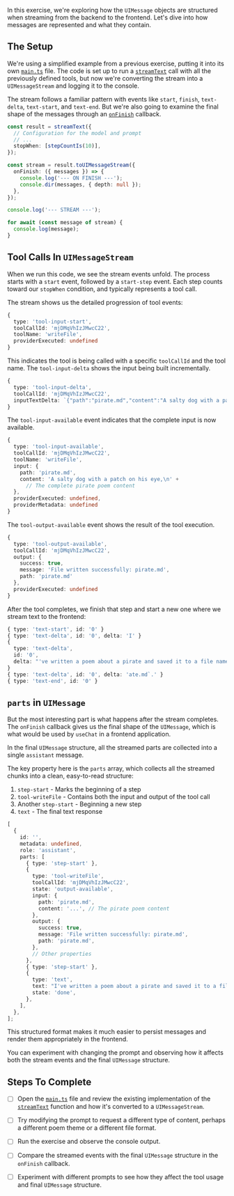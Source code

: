 In this exercise, we're exploring how the `UIMessage` objects are structured when streaming from the backend to the frontend. Let's dive into how messages are represented and what they contain.

## The Setup

We're using a simplified example from a previous exercise, putting it into its own [`main.ts`](./main.ts) file. The code is set up to run a [`streamText`](./main.ts) call with all the previously defined tools, but now we're converting the stream into a `UIMessageStream` and logging it to the console.

The stream follows a familiar pattern with events like `start`, `finish`, `text-delta`, `text-start`, and `text-end`. But we're also going to examine the final shape of the messages through an [`onFinish`](./main.ts) callback.

```ts
const result = streamText({
  // Configuration for the model and prompt
  // ...
  stopWhen: [stepCountIs(10)],
});

const stream = result.toUIMessageStream({
  onFinish: ({ messages }) => {
    console.log('--- ON FINISH ---');
    console.dir(messages, { depth: null });
  },
});

console.log('--- STREAM ---');

for await (const message of stream) {
  console.log(message);
}
```

## Tool Calls In `UIMessageStream`

When we run this code, we see the stream events unfold. The process starts with a `start` event, followed by a `start-step` event. Each step counts toward our `stopWhen` condition, and typically represents a tool call.

The stream shows us the detailed progression of tool events:

```ts
{
  type: 'tool-input-start',
  toolCallId: 'mjDMqVhIzJMwcC22',
  toolName: 'writeFile',
  providerExecuted: undefined
}
```

This indicates the tool is being called with a specific `toolCallId` and the tool name. The `tool-input-delta` shows the input being built incrementally.

```ts
{
  type: 'tool-input-delta',
  toolCallId: 'mjDMqVhIzJMwcC22',
  inputTextDelta: `{"path":"pirate.md","content":"A salty dog with a patch on his eye,\\nSailed the seas under a stormy sky.\\nWith a cutlass keen and a parrot so green,\\nHe plundered and roamed, a fearsome machine.\\n\\nGold doubloons and jewels so bright,\\nFilled his chest with all his might.\\nA life of adventure, wild and free,\\nA pirate's life, for him and for me!"}`
}
```

The `tool-input-available` event indicates that the complete input is now available.

```ts
{
  type: 'tool-input-available',
  toolCallId: 'mjDMqVhIzJMwcC22',
  toolName: 'writeFile',
  input: {
    path: 'pirate.md',
    content: 'A salty dog with a patch on his eye,\n' +
      // The complete pirate poem content
  },
  providerExecuted: undefined,
  providerMetadata: undefined
}
```

The `tool-output-available` event shows the result of the tool execution.

```ts
{
  type: 'tool-output-available',
  toolCallId: 'mjDMqVhIzJMwcC22',
  output: {
    success: true,
    message: 'File written successfully: pirate.md',
    path: 'pirate.md'
  },
  providerExecuted: undefined
}
```

After the tool completes, we finish that step and start a new one where we stream text to the frontend:

```ts
{ type: 'text-start', id: '0' }
{ type: 'text-delta', id: '0', delta: 'I' }
{
  type: 'text-delta',
  id: '0',
  delta: "'ve written a poem about a pirate and saved it to a file named `pir"
}
{ type: 'text-delta', id: '0', delta: 'ate.md`.' }
{ type: 'text-end', id: '0' }
```

## `parts` in `UIMessage`

But the most interesting part is what happens after the stream completes. The `onFinish` callback gives us the final shape of the `UIMessage`, which is what would be used by `useChat` in a frontend application.

In the final `UIMessage` structure, all the streamed parts are collected into a single `assistant` message.

The key property here is the `parts` array, which collects all the streamed chunks into a clean, easy-to-read structure:

1. `step-start` - Marks the beginning of a step
2. `tool-writeFile` - Contains both the input and output of the tool call
3. Another `step-start` - Beginning a new step
4. `text` - The final text response

```ts
[
  {
    id: '',
    metadata: undefined,
    role: 'assistant',
    parts: [
      { type: 'step-start' },
      {
        type: 'tool-writeFile',
        toolCallId: 'mjDMqVhIzJMwcC22',
        state: 'output-available',
        input: {
          path: 'pirate.md',
          content: '...', // The pirate poem content
        },
        output: {
          success: true,
          message: 'File written successfully: pirate.md',
          path: 'pirate.md',
        },
        // Other properties
      },
      { type: 'step-start' },
      {
        type: 'text',
        text: "I've written a poem about a pirate and saved it to a file named `pirate.md`.",
        state: 'done',
      },
    ],
  },
];
```

This structured format makes it much easier to persist messages and render them appropriately in the frontend.

You can experiment with changing the prompt and observing how it affects both the stream events and the final `UIMessage` structure.

## Steps To Complete

- [ ] Open the [`main.ts`](./main.ts) file and review the existing implementation of the [`streamText`](./main.ts) function and how it's converted to a `UIMessageStream`.

- [ ] Try modifying the prompt to request a different type of content, perhaps a different poem theme or a different file format.

- [ ] Run the exercise and observe the console output.

- [ ] Compare the streamed events with the final `UIMessage` structure in the `onFinish` callback.

- [ ] Experiment with different prompts to see how they affect the tool usage and final `UIMessage` structure.

